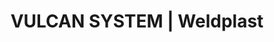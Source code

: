 ---
Link: "file:/Users/vinayakpatel/Downloads/www.weldplast.cz/vulcan-system207"
product_name: "VULCAN SYSTEM3 x 400 V / 6 kW"
product_id: "Obj. číslo:143.402"
title: "VULCAN SYSTEM | Weldplast"
product_desc: "Nové horkovzdušné dmychadlo Leister VULCAN SYSTEM je nástupcem osvědčeného Leister VULCAN E.Bezuhlíkový motor garantuje dlouhou životnostDigitální displej informuje uživatele o aktuálních hodnotáchIntegrovaná ochrana zařízení a topného tělesa s alarmemIntegrovaná termosonda pro ještě přesnější nastavení teplotyStandardní rozhraní umožňuje dálkové ovládání pomocí signálů 4-20 mA nebo 0-10 VRuční vzduchové šoupátkoOhřev plynule regulovatelný potenciometrem"
product_specs: "Značka konformity, Značka schválení, Třída ochrany I, NapětíV~3 x 400, PříkonW6000, FrekvenceHz50 / 60, Max. teplota°C650, Průtok vzduchul/min950 - 1700, Statický tlakPa3100 - 4000, Úroveň hlučnosti LpAdB65, Hmotnostkg9,3, Druh certifikaceCCA, Max. vstupní teplota vzduchu°C650"
product_downloads: "VULCAN SYSTEM - produktový list																								stáhnout																								, VULCAN SYSTEM - manuál SK																								stáhnout																								, VULCAN SYSTEM - manuál CZ																								stáhnout																								, TECHNOLOGIE HORKÉHO VZDUCHU - katalog																								stáhnout																								"
href: "https://www.weldplast.cz/files/1258-vulcan-system-produktovy-list.pdf, https://www.weldplast.cz/files/1258-vulcan-system-produktovy-list.pdf, https://www.weldplast.cz/files/vulcan-system-manual-sk.pdf, https://www.weldplast.cz/files/vulcan-system-manual-sk.pdf, https://www.weldplast.cz/files/vulcan-system-manual-cz.pdf, https://www.weldplast.cz/files/vulcan-system-manual-cz.pdf, https://www.weldplast.cz/files/katalog-ph-web.pdf, https://www.weldplast.cz/files/katalog-ph-web.pdf"
accessories: "Příruba připojovací (ø 62.5 mm), ø 90 mmFiltr sání, ø 60 mm (VULKAN), VULCAN SYSTEM3 x 400 V / 11 kW"
similar_products: "VULCAN SYSTEM3 x 400 V / 11 kW"
---
